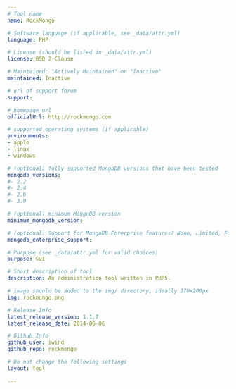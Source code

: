```yaml
---
# Tool name
name: RockMongo

# Software language (if applicable, see _data/attr.yml)
language: PHP

# License (should be listed in _data/attr.yml)
license: BSD 2-Clause

# Maintained: "Actively Maintained" or "Inactive"
maintained: Inactive

# url of support forum
support: 

# homepage url
officialUrl: http://rockmongo.com

# supported operating systems (if applicable)
environments:
- apple
- linux
- windows

# (optional) fully supported MongoDB versions that have been tested
mongodb_versions:
#- 2.2
#- 2.4
#- 2.6
#- 3.0

# (optional) minimum MongoDB version
minimum_mongodb_version:

# (optional) Support for MongoDB Enterprise features? None, Limited, Full
mongodb_enterprise_support: 

# Purpose (see _data/attr.yml for valid choices)
purpose: GUI

# Short description of tool
description: An administration tool written in PHP5.

# image should be added to the img/ directory, ideally 370x200px
img: rockmongo.png

# Release Info
latest_release_version: 1.1.7
latest_release_date: 2014-06-06

# Github Info
github_user: iwind
github_repo: rockmongo

# Do not change the following settings
layout: tool

---
```


